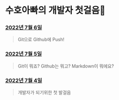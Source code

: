 # 수호아빠의 개발자 첫걸음👊



### [2022년 7월 6일](./202207/220706/220706.md)

> Git으로 Github에 Push!



### [2022년 7월 5일](./202207/220705/20220705.md)

> Git이 뭐죠? Github는 뭐고? Markdown이 뭐에요?



### [2022년 7월 4일](./202207/220704/20220704.md)

> 개발자가 되기위한 첫 발걸음

